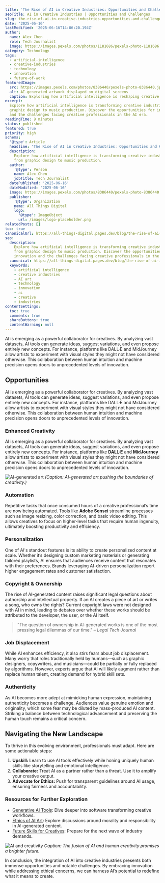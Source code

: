 ```yaml
---
title: 'The Rise of AI in Creative Industries: Opportunities and Challenges'
seoTitle: AI in Creative Industries | Opportunities and Challenges
slug: the-rise-of-ai-in-creative-industries-opportunities-and-challenges
date: '2025-06-16'
lastModified: '2025-06-16T14:06:20.194Z'
author:
  name: Alex Chen
  role: Tech Journalist
  image: https://images.pexels.com/photos/1181686/pexels-photo-1181686.jpeg?auto=compress&cs=tinysrgb&w=1260&h=750&dpr=2
category: Technology
tags:
  - artificial-intelligence
  - creative-industries
  - technology
  - innovation
  - future-of-work
featuredImage:
  src: https://images.pexels.com/photos/8386440/pexels-photo-8386440.jpeg?auto=compress&cs=tinysrgb&w=1260&h=750&dpr=2
  alt: AI-generated artwork displayed on digital screens
  caption: Exploring how artificial intelligence is reshaping creative industries.
excerpt:
  Explore how artificial intelligence is transforming creative industries, from
  graphic design to music production. Discover the opportunities for innovation
  and the challenges facing creative professionals in the AI era.
readingTime: 9 minutes
status: published
featured: true
priority: high
schema:
  '@type': Article
  headline: 'The Rise of AI in Creative Industries: Opportunities and Challenges'
  description:
    Explore how artificial intelligence is transforming creative industries,
    from graphic design to music production.
  author:
    '@type': Person
    name: Alex Chen
    jobTitle: Tech Journalist
  datePublished: '2025-06-16'
  dateModified: '2025-06-16'
  image: https://images.pexels.com/photos/8386440/pexels-photo-8386440.jpeg?auto=compress&cs=tinysrgb&w=1260&h=750&dpr=2
  publisher:
    '@type': Organization
    name: All Things Digital
    logo:
      '@type': ImageObject
      url: /images/logo-placeholder.png
relatedPosts: []
toc: true
canonicalUrl: https://all-things-digital.pages.dev/blog/the-rise-of-ai-in-creative-industries-opportunities-and-challenges
seo:
  description:
    Explore how artificial intelligence is transforming creative industries,
    from graphic design to music production. Discover the opportunities for
    innovation and the challenges facing creative professionals in the AI era.
  canonical: https://all-things-digital.pages.dev/blog/the-rise-of-ai-in-creative-industries-opportunities-and-challenges
  keywords:
    - artificial intelligence
    - creative industries
    - AI art
    - technology
    - innovation
    - ai
    - creative
    - industries
contentSettings:
  toc: true
  comments: true
  shareButtons: true
  contentWarning: null
---
```


AI is emerging as a powerful collaborator for creatives. By analyzing vast datasets, AI tools can generate ideas, suggest variations, and even propose entirely new concepts. For instance, platforms like DALL·E and MidJourney allow artists to experiment with visual styles they might not have considered otherwise. This collaboration between human intuition and machine precision opens doors to unprecedented levels of innovation.

## Opportunities

AI is emerging as a powerful collaborator for creatives. By analyzing vast datasets, AI tools can generate ideas, suggest variations, and even propose entirely new concepts. For instance, platforms like DALL·E and MidJourney allow artists to experiment with visual styles they might not have considered otherwise. This collaboration between human intuition and machine precision opens doors to unprecedented levels of innovation.

### Enhanced Creativity

AI is emerging as a powerful collaborator for creatives. By analyzing vast datasets, AI tools can generate ideas, suggest variations, and even propose entirely new concepts. For instance, platforms like **DALL·E** and **MidJourney** allow artists to experiment with visual styles they might not have considered otherwise. This collaboration between human intuition and machine precision opens doors to unprecedented levels of innovation.

![AI-generated art](https://images.pexels.com/photos/1329711/pexels-photo-1329711.jpeg?auto=compress&cs=tinysrgb&w=1260&h=750&dpr=2)
_(Caption: AI-generated art pushing the boundaries of creativity.)_

### Automation

Repetitive tasks that once consumed hours of a creative professional’s time are now being automated. Tools like **Adobe Sensei** streamline processes such as image resizing, color correction, and basic video editing. This allows creatives to focus on higher-level tasks that require human ingenuity, ultimately boosting productivity and efficiency.

### Personalization

One of AI's standout features is its ability to create personalized content at scale. Whether it’s designing custom marketing materials or generating tailored playlists, AI ensures that audiences receive content that resonates with their preferences. Brands leveraging AI-driven personalization report higher engagement rates and customer satisfaction.

### Copyright & Ownership

The rise of AI-generated content raises significant legal questions about authorship and intellectual property. If an AI creates a piece of art or writes a song, who owns the rights? Current copyright laws were not designed with AI in mind, leading to debates over whether these works should be attributed to the developer, the user, or the AI itself.

> "The question of ownership in AI-generated works is one of the most pressing legal dilemmas of our time." – _Legal Tech Journal_

### Job Displacement

While AI enhances efficiency, it also stirs fears about job displacement. Many worry that roles traditionally held by humans—such as graphic designers, copywriters, and musicians—could be partially or fully replaced by algorithms. However, experts argue that AI will likely augment rather than replace human talent, creating demand for hybrid skill sets.

### Authenticity

As AI becomes more adept at mimicking human expression, maintaining authenticity becomes a challenge. Audiences value genuine emotion and originality, which some fear may be diluted by mass-produced AI content. Striking a balance between technological advancement and preserving the human touch remains a critical concern.

## Navigating the New Landscape

To thrive in this evolving environment, professionals must adapt. Here are some actionable steps:

1. **Upskill:** Learn to use AI tools effectively while honing uniquely human skills like storytelling and emotional intelligence.
2. **Collaborate:** Treat AI as a partner rather than a threat. Use it to amplify your creative output.
3. **Advocate for Ethics:** Push for transparent guidelines around AI usage, ensuring fairness and accountability.

### Resources for Further Exploration

- [Generative AI Tools](#): Dive deeper into software transforming creative workflows.
- [Ethics of AI Art](#): Explore discussions around morality and responsibility in AI-generated content.
- [Future Skills for Creatives](#): Prepare for the next wave of industry demands.

![AI and creativity](https://images.pexels.com/photos/4164418/pexels-photo-4164418.jpeg?auto=compress&cs=tinysrgb&w=1260&h=750&dpr=2)
_Caption: The fusion of AI and human creativity promises a brighter future._

In conclusion, the integration of AI into creative industries presents both immense opportunities and notable challenges. By embracing innovation while addressing ethical concerns, we can harness AI’s potential to redefine what it means to create.
